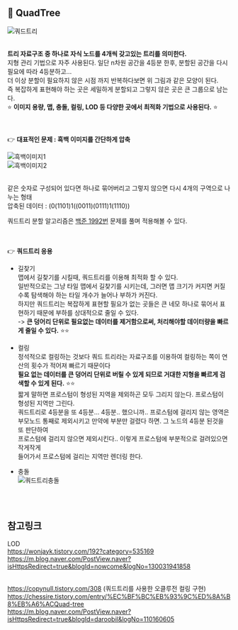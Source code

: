 ## 🔔 QuadTree

![쿼드트리](https://user-images.githubusercontent.com/43705434/128810882-d7070798-8d4f-40aa-92d0-2edac1504c6b.PNG)<br>
<br>

**트리 자료구조 중 하나로 자식 노드를 4개씩 갖고있는 트리를 의미한다.**<br>
지형 관리 기법으로 자주 사용된다. 일단 n차원 공간을 4등분 한후, 분할된 공간을 다시 필요에 따라 4등분하고...<br>
더 이상 분할이 필요하지 않은 시점 까지 반복하다보면 위 그림과 같은 모양이 된다.<br>
즉 복잡하게 표현해야 하는 곳은 세밀하게 분할되고 그렇지 않은 곳은 큰 그룹으로 남는다.<br>
⭐ **이미지 용량, 맵, 충돌, 컬링, LOD 등 다양한 곳에서 최적화 기법으로 사용된다.** ⭐<br>
<br>
<br>

👉 **대표적인 문제 : 흑백 이미지를 간단하게 압축**<br>

![흑백이미지1](https://user-images.githubusercontent.com/43705434/128810884-69ba15dc-4147-44d8-8b4e-70531ace5b5b.PNG)<br>
![흑백이미지2](https://user-images.githubusercontent.com/43705434/128810890-fcf3d62a-5686-43cf-a24a-cbfff2f6d8f6.PNG)<br>
<br>

같은 숫자로 구성되어 있다면 하나로 묶어버리고 그렇지 않으면 다시 4개의 구역으로 나누는 형태<br>
압축된 데이터 : (0(1101)1((0011)(0111)1(1110))<br>

쿼드트리 분할 알고리즘은 [백준 1992번](https://github.com/tlagmltjq11/Algorithm/blob/master/Divide%20and%20Conquer/1992.cs)  문제를 풀며 적용해볼 수 있다.<br>
<br>
<br>

👉 **쿼드트리 응용**<br>

* 길찾기<br>
맵에서 길찾기를 시킬때, 쿼드트리를 이용해 최적화 할 수 있다.<br>
일반적으로는 그냥 타일 맵에서 길찾기를 시키는데, 그러면 맵 크기가 커지면 커질수록 탐색해야 하는 타일 개수가 늘어나 부하가 커진다.<br>
하지만 쿼드트리는 복잡하게 표현할 필요가 없는 곳들은 큰 네모 하나로 묶어서 표현하기 때문에 부하를 상대적으로 줄일 수 있다.<br>
-> **큰 덩어리 단위로 필요없는 데이터를 제거함으로써, 처리해야할 데이터량을 빠르게 줄일 수 있다.** ⭐⭐<br>

* 컬링<br>
정석적으로 컬링하는 것보다 쿼드 트리라는 자료구조를 이용하여 컬링하는 쪽이 연산의 횟수가 적어져 빠르기 때문이다<br>
**필요 없는 데이터를 큰 덩어리 단위로 버릴 수 있게 되므로 거대한 지형을 빠르게 검색할 수 있게 된다.** ⭐⭐<br>
짧게 말하면 프로스텀이 형성된 지역을 제외하곤 모두 그리지 않는다. 프로스텀이 형성된 지역만 그린다.<br>
쿼드트리로 4등분을 또 4등분... 4등분.. 했으니까.. 프로스텀에 걸리지 않는 영역은<br>
부모노드 통째로 제외시키고 만약에 부분만 걸렸다 하면. 그 노드의 4등분 된것을 또 판단하여<br>
프로스텀에 걸리지 않으면 제외시킨다.. 이렇게 프로스텀에 부분적으로 걸려있으면 작게작게<br>
들어가서 프로스텀에 걸리는 지역만 렌더링 한다.<br>

* 충돌<br>
![쿼드트리충돌](https://user-images.githubusercontent.com/43705434/128810894-848215be-054a-431a-aa01-72fac46ebb93.PNG)<br>

<br>
<br>

## 참고링크
LOD<br>
https://wonjayk.tistory.com/192?category=535169<br>
https://m.blog.naver.com/PostView.naver?isHttpsRedirect=true&blogId=nowcome&logNo=130031941858<br>
<br>

https://copynull.tistory.com/308 (쿼드트리를 사용한 오클루전 컬링 구현)<br>
https://chessire.tistory.com/entry/%EC%BF%BC%EB%93%9C%ED%8A%B8%EB%A6%ACQuad-tree <br>
https://m.blog.naver.com/PostView.naver?isHttpsRedirect=true&blogId=daroobil&logNo=110160605 <br>
